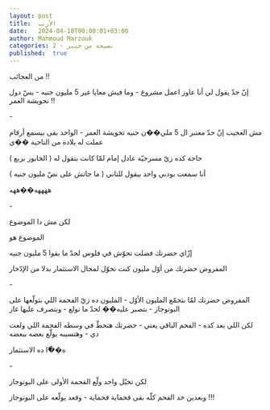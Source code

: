 ```yaml
---
layout: post
title:  الأرنب
date:   2024-04-10T00:00:01+03:00
author: Mahmoud Marzouk
categories: 2 - نصيحة من خبير
published:  true
---
```

من العجائب !!

إنّ حدّ يقول لي أنا عاوز اعمل مشروع - وما فيش معايا غير 5 مليون جنيه - بسّ
دول تحويشة العمر !!

\-

مش العجيب إنّ حدّ معتبر ال 5 ملي��ن جنيه تحويشة العمر - الواحد بقى بيسمع
أرقام عملت له بلادة من الناحية ��ي

حاجة كده زيّ مسرحيّة عادل إمام لمّا كانت بتقول له ( الخابور
بربع )

أنا سمعت بودني واحد بيقول للتاني ( ما جاتش على نصّ مليون
جنيه )

ههههه��ههه

\-

لكن مش دا الموضوع

الموضوع هو

إزّاي حضرتك فضلت تحوّش في فلوس لحدّ ما بقوا 5 مليون جنيه

المفروض حضرتك من أوّل مليون كنت تحوّل لمجال الاستثمار بدلا من
الإدّخار

\-

المفروض حضرتك لمّا بتجمّع المليون الأوّل - المليون ده زيّ الفحمة اللي
بتولّعها على البوتوجاز - بتصبر عليه�� لحدّ ما تولع - وبتصرف عليها
غاز

لكن اللي بعد كده - الفحم الباقي يعني - حضرتك هتحطّ في وسطه الفحمة اللي
ولعت دي - وهتسيبه يولّع بعضه ببعضه

ه��ّا ده الاستثمار

\-

لكن تخيّل واحد ولّع الفحمة الأولى على البوتوجاز

وبعدين خد الفحم كلّه بقى فحماية فحماية - وقعد يولّعه على
البوتوجاز !!!
